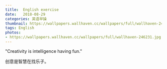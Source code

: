 ```yaml
---
title:  English exercise
date:   2018-08-29
categories: 英语早操
thumbnail: https://wallpapers.wallhaven.cc/wallpapers/full/wallhaven-246231.jpg
tags: English
photos:
- https://wallpapers.wallhaven.cc/wallpapers/full/wallhaven-246231.jpg
---
```


"Creativity is intelligence having fun."
<p>创意是智慧在找乐子。</p>
